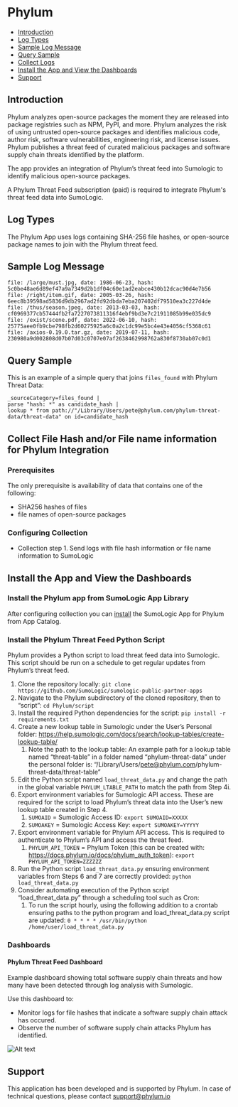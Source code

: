 # Phylum

- [Introduction](#introduction)
- [Log Types](#log-types)
- [Sample Log Message](#sample-log-message)
- [Query Sample](#query-sample)
- [Collect Logs](#collect-logs)
- [Install the App and View the Dashboards](#install-the-app-and-view-the-dashboards)
- [Support](#support)

## Introduction
Phylum analyzes open-source packages the moment they are released into package registries such as NPM, PyPI, and more. Phylum analyzes the risk of using untrusted open-source packages and identifies malicious code, author risk, software vulnerabilities, engineering risk, and license issues. Phylum publishes a threat feed of curated malicious packages and software supply chain threats identified by the platform.

The app provides an integration of Phylum’s threat feed into Sumologic to identify malicious open-source packages.

A Phylum Threat Feed subscription (paid) is required to integrate Phylum's threat feed data into SumoLogic.


## Log Types

The Phylum App uses logs containing SHA-256 file hashes, or open-source package names to join with the Phylum threat feed.

## Sample Log Message

```csv
file: /large/must.jpg, date: 1986-06-23, hash: 5c0be48ae6d89ef47a9a7349d2b1df04c60e1ad2eabce430b12dcac90d4e7b56
file: /right/item.gif, date: 2005-03-26, hash: 6eec8b39598ad5836d9db2967ad2fd92dbda7eba207402df79510ea3c227d4de
file: /thus/season.jpeg, date: 2013-03-03, hash: cf0969377cb57444fb2fa7227073811316f4ebf9bd3e7c21911085b99e035dc9
file: /exist/scene.pdf, date: 2022-06-10, hash: 25775aee0fb9cbe798fb2d60275925a6c0a2c1dc99e5bc4e43e4056cf5368c61
file: /axios-0.19.0.tar.gz, date: 2019-07-11, hash: 230980a9d002808d07b07d03c0707e07af2638462998762a830f8730ab07c0d1 
```

## Query Sample

This is an example of a simple query that joins `files_found` with Phylum Threat Data:
```text
_sourceCategory=files_found |
parse "hash: *" as candidate_hash | 
lookup * from path://"/Library/Users/pete@phylum.com/phylum-threat-data/threat-data" on id=candidate_hash 
```

## Collect File Hash and/or File name information for Phylum Integration

### Prerequisites

The only prerequisite is availability of data that contains one of the following:
- SHA256 hashes of files
- file names of open-source packages

### Configuring Collection
  - Collection step 1. Send logs with file hash information or file name information to SumoLogic

## Install the App and View the Dashboards

### Install the Phylum app from SumoLogic App Library
After configuring collection you can [install](https://help.sumologic.com/05Search/Library/Apps-in-Sumo-Logic/Install-Apps-from-the-Library) the SumoLogic App for Phylum from App Catalog.

### Install the Phylum Threat Feed Python Script
Phylum provides a Python script to load threat feed data into Sumologic. This script should be run on a schedule to get regular updates from Phylum’s threat feed. 

1. Clone the repository locally: `git clone https://github.com/SumoLogic/sumologic-public-partner-apps`
1. Navigate to the Phylum subdirectory of the cloned repository, then to “script”: `cd Phylum/script`
1. Install the required Python dependencies for the script: `pip install -r requirements.txt`
1. Create a new lookup table in Sumologic under the User’s Personal folder: https://help.sumologic.com/docs/search/lookup-tables/create-lookup-table/
    1. Note the path to the lookup table: An example path for a lookup table named “threat-table” in a folder named “phylum-threat-data” under the personal folder is: “/Library/Users/pete@phylum.com/phylum-threat-data/threat-table”
1. Edit the Python script named `load_threat_data.py` and change the path in the global variable `PHYLUM_LTABLE_PATH` to match the path from Step 4i.
1. Export environment variables for Sumologic API access. These are required for the script to load Phylum’s threat data into the User’s new lookup table created in Step 4.
    1. `SUMOAID` = Sumologic Access ID: `export SUMOAID=XXXXX`
    1. `SUMOAKEY` = Sumologic Access Key: `export SUMOAKEY=YYYYY`
1. Export environment variable for Phylum API access. This is required to authenticate to Phylum’s API and access the threat feed.
    1. `PHYLUM_API_TOKEN` = Phylum Token (this can be created with: https://docs.phylum.io/docs/phylum_auth_token): `export PHYLUM_API_TOKEN=ZZZZZZ`
1. Run the Python script `load_threat_data.py` ensuring environment variables from Steps 6 and 7 are correctly provided: `python load_threat_data.py`
1. Consider automating execution of the Python script “load_threat_data.py” through a scheduling tool such as Cron: 
    1. To run the script hourly, using the following addition to a crontab ensuring paths to the python program and load_threat_data.py script are updated: `0 * * * * /usr/bin/python /home/user/load_threat_data.py`


### Dashboards
#### Phylum Threat Feed Dashboard

Example dashboard showing total software supply chain threats and how many have been detected through log analysis with Sumologic.

Use this dashboard to:
- Monitor logs for file hashes that indicate a software supply chain attack has occured.
- Observe the number of software supply chain attacks Phylum has identified.

![Alt text](resources/screenshots/phylum_dashboard.jpg?raw=true "overview screenshot")


## Support
This application has been developed and is supported by Phylum. In case of technical questions, please contact support@phylum.io
